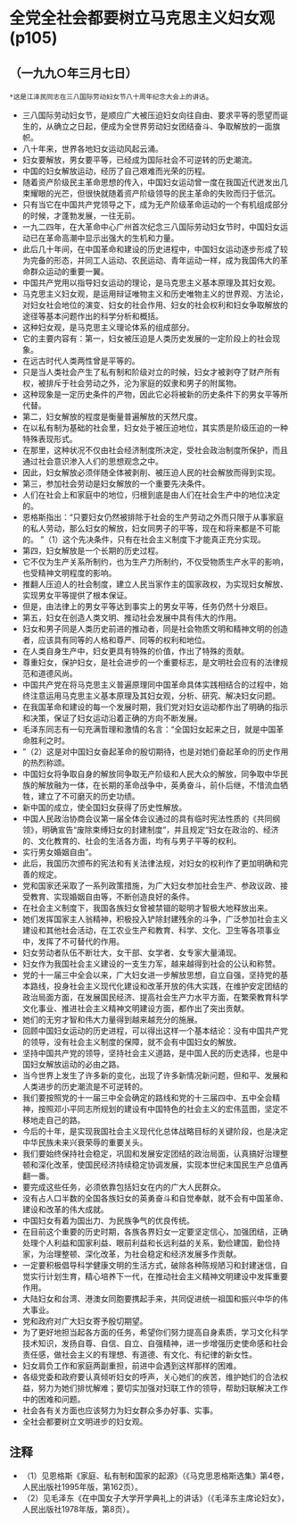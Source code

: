 # 全党全社会都要树立马克思主义妇女观(p105)

## （一九九○年三月七日）

`*这是江泽民同志在三八国际劳动妇女节八十周年纪念大会上的讲话`。
- 三八国际劳动妇女节，是顺应广大被压迫妇女向往自由、要求平等的愿望而诞生的，从确立之日起，便成为全世界劳动妇女团结奋斗、争取解放的一面旗帜。- 八十年来，世界各地妇女运动风起云涌。- 妇女要解放，男女要平等，已经成为国际社会不可逆转的历史潮流。- 中国的妇女解放运动，经历了自己艰难而光荣的历程。- 随着资产阶级民主革命思想的传入，中国妇女运动曾一度在我国近代迸发出几束耀眼的光芒，但很快就随着资产阶级领导的民主革命的失败而归于低沉。- 只有当它在中国共产党领导之下，成为无产阶级革命运动的一个有机组成部分的时候，才蓬勃发展，一往无前。- 一九二四年，在大革命中心广州首次纪念三八国际劳动妇女节时，中国妇女运动已在革命高潮中显示出强大的生机和力量。- 此后几十年间，在中国革命和建设的历史进程中，中国妇女运动逐步形成了较为完备的形态，并同工人运动、农民运动、青年运动一样，成为我国伟大的革命群众运动的重要一翼。- 中国共产党用以指导妇女运动的理论，是马克思主义基本原理及其妇女观。- 马克思主义妇女观，是运用辩证唯物主义和历史唯物主义的世界观、方法论，对妇女社会地位的演变、妇女的社会作用、妇女的社会权利和妇女争取解放的途径等基本问题作出的科学分析和概括。- 这种妇女观，是马克思主义理论体系的组成部分。- 它的主要内容有：第一，妇女被压迫是人类历史发展的一定阶段上的社会现象。- 在远古时代人类两性曾是平等的。- 只是当人类社会产生了私有制和阶级对立的时候，妇女才被剥夺了财产所有权，被排斥于社会劳动之外，沦为家庭的奴隶和男子的附属物。- 这种现象是一定历史条件的产物，因此它必将被新的历史条件下的男女平等所代替。- 第二，妇女解放的程度是衡量普遍解放的天然尺度。- 在以私有制为基础的社会里，妇女处于被压迫地位，其实质是阶级压迫的一种特殊表现形式。- 在那里，这种状况不仅由社会经济制度所决定，受社会政治制度所保护，而且通过社会意识渗入人们的思想观念之中。- 因此，妇女解放必须伴随全体被剥削、被压迫人民的社会解放而得到实现。- 第三，参加社会劳动是妇女解放的一个重要先决条件。- 人们在社会上和家庭中的地位，归根到底是由人们在社会生产中的地位决定的。- 恩格斯指出：“只要妇女仍然被排除于社会的生产劳动之外而只限于从事家庭的私人劳动，那么妇女的解放，妇女同男子的平等，现在和将来都是不可能的。 ”（1）这个先决条件，只有在社会主义制度下才能真正充分实现。- 第四，妇女解放是一个长期的历史过程。- 它不仅为生产关系所制约，也为生产力所制约，不仅受物质生产水平的影响，也受精神文明程度的影响。- 推翻人压迫人的社会制度，建立人民当家作主的国家政权，为实现妇女解放、实现男女平等提供了根本保证。- 但是，由法律上的男女平等达到事实上的男女平等，任务仍然十分艰巨。- 第五，妇女在创造人类文明、推动社会发展中具有伟大的作用。- 妇女和男子同是人类历史前进的推动者，同是社会物质文明和精神文明的创造者，应该具有同等的人格和尊严、同等的权利和地位。- 在人类自身生产中，妇女更具有特殊的价值，作出了特殊的贡献。- 尊重妇女，保护妇女，是社会进步的一个重要标志，是文明社会应有的法律规范和道德风尚。- 中国共产党在将马克思主义普遍原理同中国革命具体实践相结合的过程中，始终注意运用马克思主义基本原理及其妇女观，分析、研究、解决妇女问题。- 在我国革命和建设的每一个发展时期，我们党对妇女运动都作出了明确的指示和决策，保证了妇女运动沿着正确的方向不断发展。- 毛泽东同志有一句充满哲理和激情的名言：“全国妇女起来之日，就是中国革命胜利之时。- ”（2）这是对中国妇女奋起革命的殷切期待，也是对她们奋起革命的历史作用的热烈称颂。- 中国妇女将争取自身的解放同争取无产阶级和人民大众的解放，同争取中华民族的解放融为一体，在长期的革命战争中，英勇奋斗，前仆后继，不惜流血牺牲，建立了不可磨灭的历史功绩。- 新中国的成立，使全国妇女获得了历史性解放。- 中国人民政治协商会议第一届全体会议通过的具有临时宪法性质的《共同纲领》，明确宣告“废除束缚妇女的封建制度”，并且规定“妇女在政治的、经济的、文化教育的、社会的生活各方面，均有与男子平等的权利。- 实行男女婚姻自由”。- 此后，我国历次颁布的宪法和有关法律法规，对妇女的权利作了更加明确和完善的规定。- 党和国家还采取了一系列政策措施，为广大妇女参加社会生产、参政议政、接受教育、实现婚姻自由等，不断创造良好的条件。- 在社会主义制度下，我国各族妇女曾被禁锢的聪明才智极大地释放出来。- 她们发挥国家主人翁精神，积极投入铲除封建残余的斗争，广泛参加社会主义建设和其他社会活动，在工农业生产和教育、科学、文化、卫生等各项事业中，发挥了不可替代的作用。- 妇女劳动者队伍不断壮大，女干部、女学者、女专家大量涌现。- 妇女作为我国社会主义建设的一支生力军，越来越得到社会的公认和称赞。- 党的十一届三中全会以来，广大妇女进一步解放思想，自立自强，坚持党的基本路线，投身社会主义现代化建设和改革开放的伟大实践，在维护安定团结的政治局面方面，在发展国民经济、提高社会生产力水平方面，在繁荣教育科学文化事业、推进社会主义精神文明建设方面，都作出了突出贡献。- 她们的无穷才智和伟大力量得到越来越充分的施展。- 回顾中国妇女运动的历史进程，可以得出这样一个基本结论：没有中国共产党的领导，没有社会主义制度的保障，就不会有中国妇女的解放。- 坚持中国共产党的领导，坚持社会主义道路，是中国人民的历史选择，也是中国妇女解放运动的必由之路。- 当今世界上发生了许多新的变化，出现了许多新情况新问题，但和平、发展和人类进步的历史潮流是不可逆转的。- 我们要按照党的十一届三中全会确定的路线和党的十三届四中、五中全会精神，按照邓小平同志所规划的建设有中国特色的社会主义的宏伟蓝图，坚定不移地走自己的路。- 今后的十年，是实现我国社会主义现代化总体战略目标的关键阶段，也是决定中华民族未来兴衰荣辱的重要关头。- 我们要始终保持社会稳定，巩固和发展安定团结的政治局面，认真搞好治理整顿和深化改革，使国民经济持续稳定协调发展，实现本世纪末国民生产总值再翻一番。- 要完成这些任务，必须依靠包括妇女在内的广大人民群众。- 没有占人口半数的全国各族妇女的英勇奋斗和自觉奉献，就不会有中国革命、建设和改革的伟大成就。- 中国妇女有着为国出力、为民族争气的优良传统。- 在目前这个重要的历史时期，各族各界妇女一定要坚定信心，加强团结，正确处理个人利益和国家利益、眼前利益和长远利益的关系，勤俭建国，勤俭持家，为治理整顿、深化改革，为社会稳定和经济发展多作贡献。- 一定要积极倡导科学健康文明的生活方式，破除各种陈规陋习和封建迷信，自觉实行计划生育，精心培养下一代，在推动社会主义精神文明建设中发挥重要作用。- 大陆妇女和台湾、港澳女同胞要携起手来，共同促进统一祖国和振兴中华的伟大事业。- 党和政府对广大妇女寄予殷切期望。- 为了更好地担当起各方面的任务，希望你们努力提高自身素质，学习文化科学技术知识，发扬自尊、自信、自立、自强精神，进一步增强历史使命感和社会责任感，做社会主义的有理想、有道德、有文化、有纪律的新女性。- 妇女肩负工作和家庭两副重担，前进中会遇到这样那样的困难。- 各级党委和政府要认真倾听妇女的呼声，关心她们的疾苦，维护她们的合法权益，努力为她们排忧解难；要切实加强对妇联工作的领导，帮助妇联解决工作中的困难和问题。- 社会各有关方面也应该努力为妇女群众多办好事、实事。- 全社会都要树立文明进步的妇女观。## 注释

- （1）见恩格斯《家庭、私有制和国家的起源》（《马克思恩格斯选集》第4卷，人民出版社1995年版，第162页）。- （2）见毛泽东《在中国女子大学开学典礼上的讲话》（《毛泽东主席论妇女》，人民出版社1978年版，第8页）。 